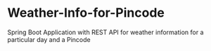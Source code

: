 # Weather-Info-for-Pincode
Spring Boot Application with REST API for weather information for a particular day and a Pincode

